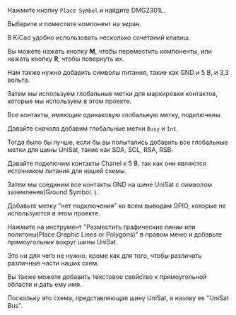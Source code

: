 Нажмите кнопку `Place Symbol` и найдите DMG2301L.

Выберите и поместите компонент на экран.

В KiCad удобно использовать несколько сочетаний клавиш.

Вы можете нажать кнопку **M**, чтобы переместить компоненты, или нажать кнопку **R**, чтобы повернуть их.

Нам также нужно добавить символы питания, такие как GND и 5 В, и 3,3 вольта.

Затем мы используем глобальные метки для маркировки контактов, которые мы используем в этом проекте.

Все контакты, имеющие одинаковую глобальную метку, подключены.

Давайте сначала добавим глобальные метки `Busy` и `Int`.

Тогда было бы лучше, если бы вы попытались добавить все глобальные метки для шины UniSat, такие как SDA, SCL, RSA, RSB.

Давайте подключим контакты Chanel к 5 В, так как они являются источником питания для нашей схемы.

Затем мы соединим все контакты GND на шине UniSat с символом заземления(Ground Symbol. ).

Добавьте метку "нет подключения" ко всем выводам GPIO, которые не используются в этом проекте.

Нажмите на инструмент "Разместить графические линии или полигоны(Place Graphic Lines or Polygons)" в правом меню и добавьте прямоугольник вокруг шины UniSat.

Это ни для чего не нужно, кроме как для того, чтобы различать различные части наших схем.

Вы также можете добавить текстовое свойство к прямоугольной области и дать ему имя.

Поскольку это схема, представляющая шину UniSat, я назову ее "UniSat Bus".